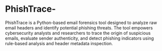 # PhishTrace-
PhishTrace is a Python-based email forensics tool designed to analyze raw email headers and identify potential phishing threats. The tool empowers cybersecurity analysts and researchers to trace the origin of suspicious emails, evaluate sender authenticity, and detect phishing indicators using rule-based analysis and header metadata inspection.

